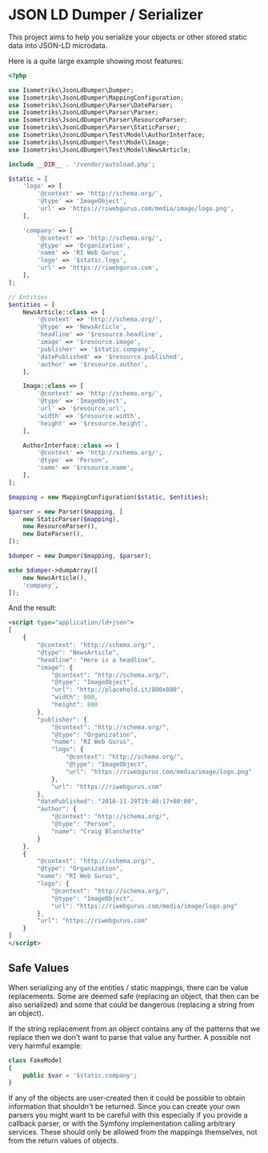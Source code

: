 JSON LD Dumper / Serializer
===========================

This project aims to help you serialize your objects or other stored static
data into JSON-LD microdata.

Here is a quite large example showing most features:

```php
<?php

use Isometriks\JsonLdDumper\Dumper;
use Isometriks\JsonLdDumper\MappingConfiguration;
use Isometriks\JsonLdDumper\Parser\DateParser;
use Isometriks\JsonLdDumper\Parser\Parser;
use Isometriks\JsonLdDumper\Parser\ResourceParser;
use Isometriks\JsonLdDumper\Parser\StaticParser;
use Isometriks\JsonLdDumper\Test\Model\AuthorInterface;
use Isometriks\JsonLdDumper\Test\Model\Image;
use Isometriks\JsonLdDumper\Test\Model\NewsArticle;

include __DIR__ . '/vendor/autoload.php';

$static = [
    'logo' => [
        '@context' => 'http://schema.org/',
        '@type' => 'ImageObject',
        'url' => 'https://riwebgurus.com/media/image/logo.png',
    ],

    'company' => [
        '@context' => 'http://schema.org/',
        '@type' => 'Organization',
        'name' => 'RI Web Gurus',
        'logo' => '$static.logo',
        'url' => 'https://riwebgurus.com',
    ],
];

// Entities
$entities = [
    NewsArticle::class => [
        '@context' => 'http://schema.org/',
        '@type' => 'NewsArticle',
        'headline' => '$resource.headline',
        'image' => '$resource.image',
        'publisher' => '$static.company',
        'datePublished' => '$resource.published',
        'author' => '$resource.author',
    ],

    Image::class => [
        '@context' => 'http://schema.org/',
        '@type' => 'ImageObject',
        'url' => '$resource.url',
        'width' => '$resource.width',
        'height' => '$resource.height',
    ],

    AuthorInterface::class => [
        '@context' => 'http://schema.org/',
        '@type' => 'Person',
        'name' => '$resource.name',
    ],
];

$mapping = new MappingConfiguration($static, $entities);

$parser = new Parser($mapping, [
    new StaticParser($mapping),
    new ResourceParser(),
    new DateParser(),
]);

$dumper = new Dumper($mapping, $parser);

echo $dumper->dumpArray([
    new NewsArticle(),
    'company',
]);
```

And the result:

```html
<script type="application/ld+json">
[
    {
        "@context": "http://schema.org/",
        "@type": "NewsArticle",
        "headline": "Here is a headline",
        "image": {
            "@context": "http://schema.org/",
            "@type": "ImageObject",
            "url": "http://placehold.it/800x800",
            "width": 800,
            "height": 800
        },
        "publisher": {
            "@context": "http://schema.org/",
            "@type": "Organization",
            "name": "RI Web Gurus",
            "logo": {
                "@context": "http://schema.org/",
                "@type": "ImageObject",
                "url": "https://riwebgurus.com/media/image/logo.png"
            },
            "url": "https://riwebgurus.com"
        },
        "datePublished": "2016-11-29T19:40:17+00:00",
        "author": {
            "@context": "http://schema.org/",
            "@type": "Person",
            "name": "Craig Blanchette"
        }
    },
    {
        "@context": "http://schema.org/",
        "@type": "Organization",
        "name": "RI Web Gurus",
        "logo": {
            "@context": "http://schema.org/",
            "@type": "ImageObject",
            "url": "https://riwebgurus.com/media/image/logo.png"
        },
        "url": "https://riwebgurus.com"
    }
]
</script>
```

Safe Values
-----------

When serializing any of the entities / static mappings, there can be value
replacements. Some are deemed safe (replacing an object, that then can be also
serialized) and some that could be dangerous (replacing a string from an object).

If the string replacement from an object contains any of the patterns that we
replace then we don't want to parse that value any further. A possible not very
harmful example:

```php
class FakeModel
{
    public $var = '$static.company';
}
```

If any of the objects are user-created then it could be possible to obtain
information that shouldn't be returned. Since you can create your own parsers
you might want to be careful with this especially if you provide a callback
parser, or with the Symfony implementation calling arbitrary services. These
should only be allowed from the mappings themselves, not from the return values
of objects.